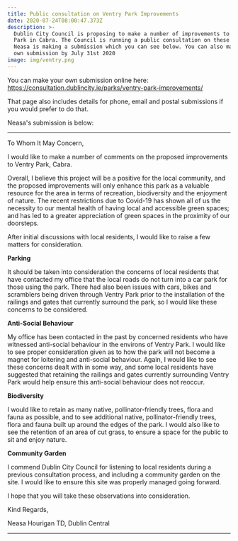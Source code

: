 ```yaml
---
title: Public consultation on Ventry Park Improvements
date: 2020-07-24T08:00:47.373Z
description: >-
  Dublin City Council is proposing to make a number of improvements to Ventry
  Park in Cabra. The Council is running a public consultation on these changes.
  Neasa is making a submission which you can see below. You can also make your
  own submission by July 31st 2020
image: img/ventry.png
---
```

You can make your own submission online here:
<https://consultation.dublincity.ie/parks/ventry-park-improvements/>

That page also includes details for phone, email and postal submissions if you would prefer to do that.

Neasa's submission is below:

- - -

To Whom It May Concern,

I would like to make a number of comments on the proposed improvements to Ventry Park, Cabra.

Overall, I believe this project will be a positive for the local community, and the proposed improvements will only enhance this park as a valuable resource for the area in terms of recreation, biodiversity and the enjoyment of nature. The recent restrictions due to Covid-19 has shown all of us the necessity to our mental health of having local and accessible green spaces; and has led to a greater appreciation of green spaces in the proximity of our doorsteps.

After initial discussions with local residents, I would like to raise a few matters for consideration.

**Parking**

It should be taken into consideration the concerns of local residents that have contacted my office that the local roads do not turn into a car park for those using the park. There had also been issues with cars, bikes and scramblers being driven through Ventry Park prior to the installation of the railings and gates that currently surround the park, so I would like these concerns to be considered.

**Anti-Social Behaviour**

My office has been contacted in the past by concerned residents who have witnessed anti-social behaviour in the environs of Ventry Park. I would like to see proper consideration given as to how the park will not become a magnet for loitering and anti-social behaviour. Again, I would like to see these concerns dealt with in some way, and some local residents have suggested that retaining the railings and gates currently surrounding Ventry Park would help ensure this anti-social behaviour does not reoccur.

**Biodiversity**

I would like to retain as many native, pollinator-friendly trees, flora and fauna as possible, and to see additional native, pollinator-friendly trees, flora and fauna built up around the edges of the park. I would also like to see the retention of an area of cut grass, to ensure a space for the public to sit and enjoy nature.

**Community Garden**

I commend Dublin City Council for listening to local residents during a previous consultation process, and including a community garden on the site. I would like to ensure this site was properly managed going forward.

I hope that you will take these observations into consideration.

Kind Regards,

Neasa Hourigan TD, Dublin Central

- - -
